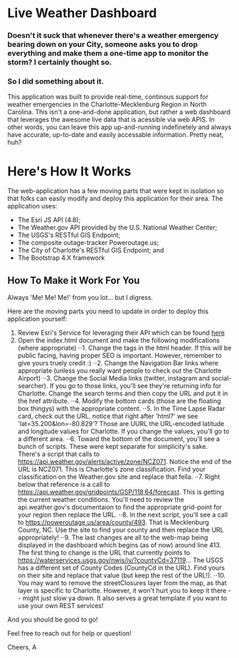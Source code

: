 # Live Weather Dashboard

### Doesn't it suck that whenever there's a weather emergency bearing down on your City, someone asks you to drop everything and make them a one-time app to monitor the storm? I certainly thought so. 

### So I did something about it.

This application was built to provide real-time, continous support for weather emergencies in the Charlotte-Mecklenburg Region in North Carolina. This isn't a one-and-done application, but rather a web dashboard that leverages the awesome live data that is acessible via web APIS. In other words, you can leave this app up-and-running indefinetely and always have accurate, up-to-date and easily accessable information. Pretty neat, huh?

# Here's How It Works

The web-application has a few moving parts that were kept in isolation so that folks can easily modify and deploy this application for their area. The application uses:
* The Esri JS API (4.8);
* The Weather.gov API provided by the U.S. National Weather Center;
* The USGS's RESTful GIS Endpoint;
* The composite outage-tracker Poweroutage.us; 
* The City of Charlotte's RESTful GIS Endpoint; and
* The Bootstrap 4.X framework

## How To Make it Work For You

Always 'Me! Me! Me!' from you lot... but I digress.

Here are the moving parts you need to update in order to deploy this application yourself:
1. Review Esri's Service for leveraging their API which can be found [here](https://developers.arcgis.com/javascript/latest/guide/licensing/index.html)
2. Open the index.html document and make the following modifications (where appropriate)
⋅⋅1. Change the <meta> tags in the html header. If this will be public facing, having proper SEO is important. However, remember to give yours truely credit :)
⋅⋅2. Change the Navigation Bar links where appropriate (unless you really want people to check out the Charlotte Airport)
⋅⋅3. Change the Social Media links (twitter, instagram and social-searcher). If you go to those links, you'll see they're returning info for Charlotte. Change the search terms and then copy the URL and put it in the href attribute.
⋅⋅4. Modify the bottom cards (those are the floating box thingys) with the appropriate content.
⋅⋅5. In the Time Lapse Radar card, check out the URL. notice that right after 'html?' we see 'lat=35.200&amp;lon=-80.829'? Those are UURL the URL-encoded latitude and longitude values for Charlotte. If you change the values, you'll go to a different area.
⋅⋅6. Toward the bottom of the document, you'll see a bunch of scripts. These were kept separate for simplicity's sake. There's a script that calls to https://api.weather.gov/alerts/active/zone/NCZ071. Notice the end of the URL is NCZ071. This is Charlotte's zone classification. Find your classification on the Weather.gov site and replace that fella.
⋅⋅7. Right below that reference is a call to https://api.weather.gov/gridpoints/GSP/118,64/forecast. This is getting the current weather conditions. You'll need to review the api.weather.gov's documentaion to find the appropriate grid-point for your region then replace the URL.
⋅⋅8. In the next script, you'll see a call to https://poweroutage.us/area/county/493. That is Mecklenburg County, NC. Use the site to find your county and then replace the URL appropriately! 
⋅⋅9. The last changes are all to the web-map being displayed in the dashboard which begins (as of now) around line 413. The first thing to change is the URL that currently points to https://waterservices.usgs.gov/nwis/iv/?countyCd=37119... The USGS has a different set of County Codes (CountyCd in the URL). Find yours on their site and replace that value (but keep the rest of the URL!).
⋅⋅10. You may want to remove the streetClosures layer from the map, as that layer is specific to Charlotte. However, it won't hurt you to keep it there -- might just slow ya down. It also serves a great template if you want to use your own REST services!

And you should be good to go! 

Feel free to reach out for help or question!

Cheers,
A
